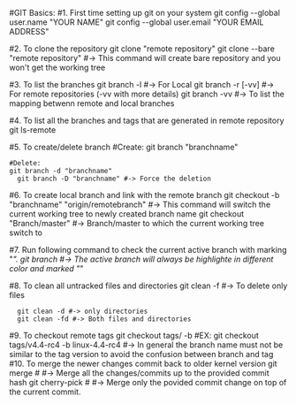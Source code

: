 #GIT Basics:
#1. First time setting up git on your system
    git config --global user.name "YOUR NAME"
    git config --global user.email "YOUR EMAIL ADDRESS"

#2. To clone the repository
    git clone "remote repository"
    git clone --bare "remote repository" #-> This command will create bare repository and you won't get the working tree 

#3. To list the branches
    git branch -l  #-> For Local
    git branch -r [-vv] #-> For remote repositories (-vv with more details)
    git branch -vv  #-> To list the mapping betwenn remote and local branches
   
#4. To list all the branches and tags that are generated in remote repository
    git ls-remote

#5. To create/delete branch
    #Create:
    git branch "branchname"
    
    #Delete:
    git branch -d "branchname"
	  git branch -D "branchname" #-> Force the deletion
	  
#6. To create local branch and link with the remote branch
    git checkout -b "branchname" "origin/remotebranch"  #-> This command will switch the current working tree to 
                                                              newly created branch name
    git checkout "Branch/master" #-> Branch/master to which the current working tree switch to
    
#7. Run following command to check the current active branch with marking "*".
    git branch  #-> The active branch will always be highlighte in different color and marked "*"
    
#8. To clean all untracked files and directories
	  git clean -f #-> To delete only files

	  git clean -d #-> only directories
	  git clean -fd #-> Both files and directories 
	  
#9. To checkout remote tags
    git checkout tags/<tag-version> -b <Local branch name>
    #EX:
      git checkout tags/v4.4-rc4 -b linux-4.4-rc4  #-> In general the branch name must not be similar to the tag version to avoid 
                                                      the confusion between branch and tag
#10. To merge the newer changes commit back to older kernel version
	git merge #<commithash>  #-> Merge all the changes/commits up to the provided commit hash
	git cherry-pick #<commithash>  #-> Merge only the povided commit change on top of the current commit.
	
